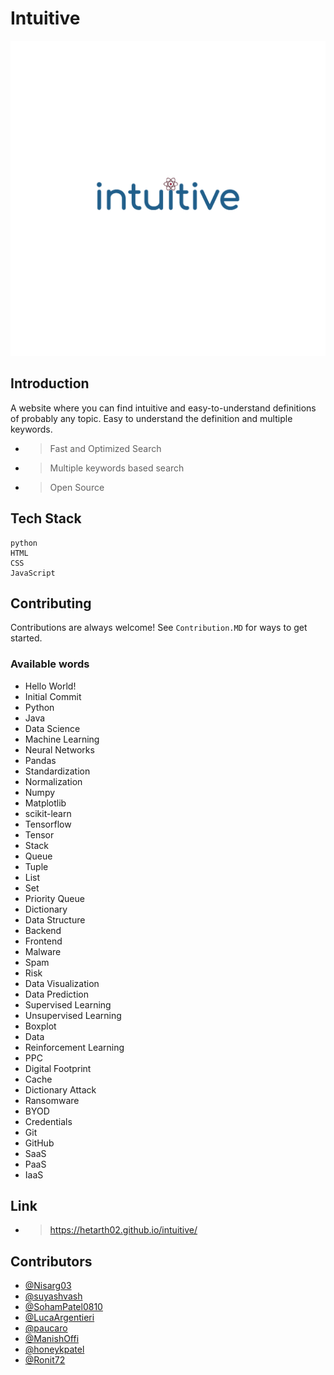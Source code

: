 # Intuitive
![Logo](./logo.png)

## Introduction
A website where you can find intuitive and easy-to-understand definitions of probably any topic.
Easy to understand the definition and multiple keywords.

- > Fast and Optimized Search
- > Multiple keywords based search
- > Open Source

## Tech Stack

```
python
HTML
CSS
JavaScript
```

## Contributing

Contributions are always welcome!
See `Contribution.MD` for ways to get started.

### Available words
- Hello World!
- Initial Commit
- Python
- Java
- Data Science
- Machine Learning
- Neural Networks
- Pandas
- Standardization
- Normalization
- Numpy
- Matplotlib
- scikit-learn
- Tensorflow
- Tensor
- Stack
- Queue
- Tuple
- List
- Set
- Priority Queue
- Dictionary
- Data Structure
- Backend
- Frontend
- Malware
- Spam
- Risk
- Data Visualization
- Data Prediction
- Supervised Learning
- Unsupervised Learning
- Boxplot
- Data
- Reinforcement Learning
- PPC
- Digital Footprint
- Cache
- Dictionary Attack
- Ransomware
- BYOD
- Credentials
- Git
- GitHub
- SaaS
- PaaS
- IaaS

## Link
- > https://hetarth02.github.io/intuitive/

## Contributors
- [@Nisarg03](https://www.github.com/Nisarg03)
- [@suyashvash](https://www.github.com/suyashvash)
- [@SohamPatel0810](https://www.github.com/SohamPatel0810)
- [@LucaArgentieri](https://github.com/LucaArgentieri)
- [@paucaro](https://github.com/paucaro)
- [@ManishOffi](https://github.com/ManishOffi)
- [@honeykpatel](https://github.com/honeykpatel)
- [@Ronit72](https://github.com/Ronit72)
